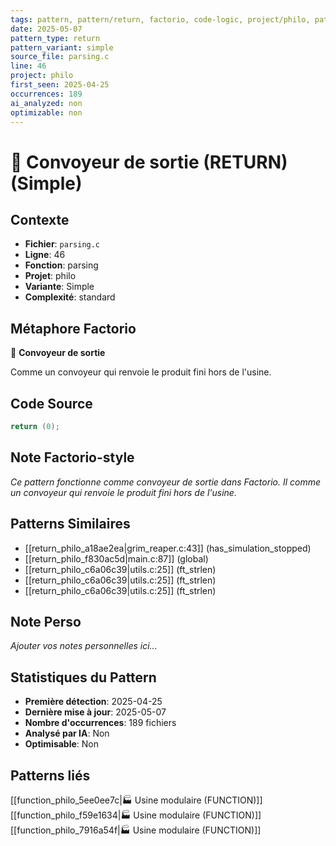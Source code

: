 ```yaml
---
tags: pattern, pattern/return, factorio, code-logic, project/philo, pattern/variant/simple
date: 2025-05-07
pattern_type: return
pattern_variant: simple
source_file: parsing.c
line: 46
project: philo
first_seen: 2025-04-25
occurrences: 189
ai_analyzed: non
optimizable: non
---
```


# 🚚 Convoyeur de sortie (RETURN) (Simple)

## Contexte
- **Fichier**: `parsing.c`
- **Ligne**: 46
- **Fonction**: parsing
- **Projet**: philo
- **Variante**: Simple
- **Complexité**: standard

## Métaphore Factorio
🚚 **Convoyeur de sortie**

Comme un convoyeur qui renvoie le produit fini hors de l'usine.

## Code Source
```c
return (0);
```

## Note Factorio-style
*Ce pattern fonctionne comme convoyeur de sortie dans Factorio. Il comme un convoyeur qui renvoie le produit fini hors de l'usine.*

## Patterns Similaires
- [[return_philo_a18ae2ea|grim_reaper.c:43]] (has_simulation_stopped)
- [[return_philo_f830ac5d|main.c:87]] (global)
- [[return_philo_c6a06c39|utils.c:25]] (ft_strlen)
- [[return_philo_c6a06c39|utils.c:25]] (ft_strlen)
- [[return_philo_c6a06c39|utils.c:25]] (ft_strlen)

## Note Perso
*Ajouter vos notes personnelles ici...*

## Statistiques du Pattern
- **Première détection**: 2025-04-25
- **Dernière mise à jour**: 2025-05-07
- **Nombre d'occurrences**: 189 fichiers
- **Analysé par IA**: Non
- **Optimisable**: Non

## Patterns liés
[[function_philo_5ee0ee7c|🏭 Usine modulaire (FUNCTION)]]
[[function_philo_f59e1634|🏭 Usine modulaire (FUNCTION)]]
[[function_philo_7916a54f|🏭 Usine modulaire (FUNCTION)]]
